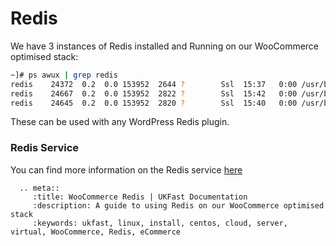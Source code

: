 # Redis

We have 3 instances of Redis installed and Running on our WooCommerce optimised stack:

```bash
~]# ps awux | grep redis
redis    24372  0.2  0.0 153952  2644 ?        Ssl  15:37   0:00 /usr/bin/redis-server 127.0.0.1:6381
redis    24667  0.2  0.0 153952  2822 ?        Ssl  15:42   0:00 /usr/bin/redis-server 127.0.0.1:6380
redis    24645  0.2  0.0 153952  2820 ?        Ssl  15:40   0:00 /usr/bin/redis-server 127.0.0.1:6379
```

These can be used with any WordPress Redis plugin.

### Redis Service
You can find more information on the Redis service [here](/operatingsystems/linux/redis/redis.html)

```eval_rst
  .. meta::
     :title: WooCommerce Redis | UKFast Documentation
     :description: A guide to using Redis on our WooCommerce optimised stack
     :keywords: ukfast, linux, install, centos, cloud, server, virtual, WooCommerce, Redis, eCommerce

